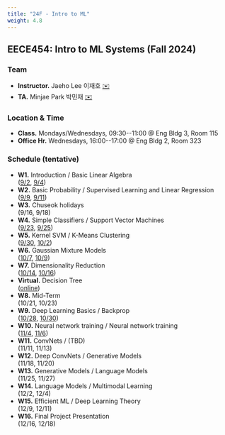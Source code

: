 ```yaml
---
title: "24F - Intro to ML"
weight: 4.8
---
```


## **EECE454: Intro to ML Systems (Fall 2024)**

### **Team**
- **Instructor.** Jaeho Lee 이재호 [✉️](mailto:jaeho.lee@postech.ac.kr)
- **TA.** Minjae Park 박민재 [✉️](mailto:mjae.park@postech.ac.kr)

### **Location & Time**
- **Class.** Mondays/Wednesdays, 09:30--11:00 @ Eng Bldg 3, Room 115
- **Office Hr.** Wednesdays, 16:00--17:00 @ Eng Bldg 2, Room 323


### **Schedule (tentative)**
- **W1.** Introduction / Basic Linear Algebra  
([9/2](lec/L1.pdf), [9/4](lec/L2.pdf))
- **W2.** Basic Probability / Supervised Learning and Linear Regression  
([9/9](lec/L3.pdf), [9/11](lec/L4.pdf))  
- **W3.** Chuseok holidays  
(9/16, 9/18)  
- **W4.** Simple Classifiers / Support Vector Machines  
([9/23](lec/L5.pdf), [9/25](lec/L6.pdf))
- **W5.** Kernel SVM / K-Means Clustering  
([9/30](lec/L7.pdf), [10/2](lec/L8.pdf))
- **W6.** Gaussian Mixture Models  
([10/7](lec/L9.pdf), [10/9](lec/L10.pdf))
- **W7.** Dimensionality Reduction  
([10/14](lec/L11.pdf), [10/16](lec/L12.pdf))
- **Virtual.** Decision Tree  
([online](lec/L00.pdf))
- **W8.** Mid-Term  
(10/21, 10/23)
- **W9.** Deep Learning Basics / Backprop  
([10/28](lec/L13.pdf), [10/30](lec/L14.pdf))
- **W10.** Neural network training / Neural network training   
([11/4](lec/L15.pdf), [11/6](lec/L16.pdf))
- **W11.** ConvNets / (TBD)  
(11/11, 11/13)
- **W12.** Deep ConvNets / Generative Models  
(11/18, 11/20)
- **W13.** Generative Models / Language Models  
(11/25, 11/27)
- **W14.** Language Models / Multimodal Learning  
(12/2, 12/4)
- **W15.** Efficient ML / Deep Learning Theory   
(12/9, 12/11)  
- **W16.** Final Project Presentation  
(12/16, 12/18)